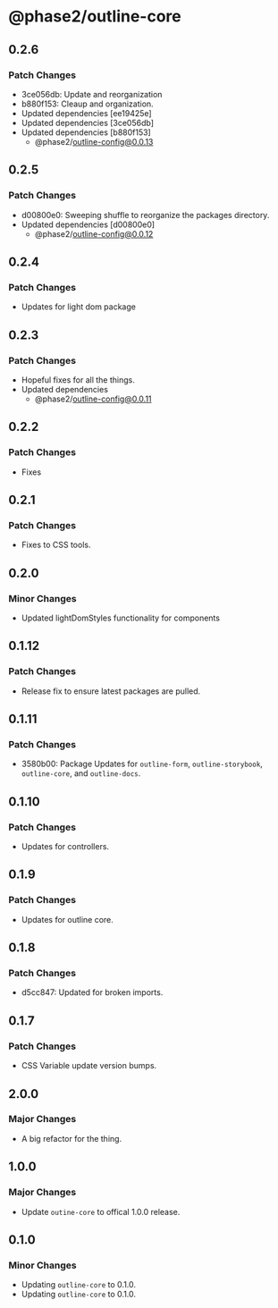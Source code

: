 # @phase2/outline-core

## 0.2.6

### Patch Changes

- 3ce056db: Update and reorganization
- b880f153: Cleaup and organization.
- Updated dependencies [ee19425e]
- Updated dependencies [3ce056db]
- Updated dependencies [b880f153]
  - @phase2/outline-config@0.0.13

## 0.2.5

### Patch Changes

- d00800e0: Sweeping shuffle to reorganize the packages directory.
- Updated dependencies [d00800e0]
  - @phase2/outline-config@0.0.12

## 0.2.4

### Patch Changes

- Updates for light dom package

## 0.2.3

### Patch Changes

- Hopeful fixes for all the things.
- Updated dependencies
  - @phase2/outline-config@0.0.11

## 0.2.2

### Patch Changes

- Fixes

## 0.2.1

### Patch Changes

- Fixes to CSS tools.

## 0.2.0

### Minor Changes

- Updated lightDomStyles functionality for components

## 0.1.12

### Patch Changes

- Release fix to ensure latest packages are pulled.

## 0.1.11

### Patch Changes

- 3580b00: Package Updates for `outline-form`, `outline-storybook`, `outline-core`, and `outline-docs`.

## 0.1.10

### Patch Changes

- Updates for controllers.

## 0.1.9

### Patch Changes

- Updates for outline core.

## 0.1.8

### Patch Changes

- d5cc847: Updated for broken imports.

## 0.1.7

### Patch Changes

- CSS Variable update version bumps.

## 2.0.0

### Major Changes

- A big refactor for the thing.

## 1.0.0

### Major Changes

- Update `outine-core` to offical 1.0.0 release.

## 0.1.0

### Minor Changes

- Updating `outline-core` to 0.1.0.
- Updating `outline-core` to 0.1.0.
